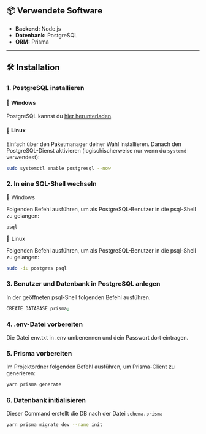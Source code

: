 ## 📦 Verwendete Software

- **Backend:** Node.js
- **Datenbank:** PostgreSQL
- **ORM:** Prisma

---

## 🛠️ Installation

### 1. PostgreSQL installieren

#### 🔹 Windows

PostgreSQL kannst du [hier herunterladen](https://www.enterprisedb.com/downloads/postgres-postgresql-downloads).

#### 🔹 Linux

Einfach über den Paketmanager deiner Wahl installieren. Danach den PostgreSQL-Dienst aktivieren (logischischerweise nur wenn du `systemd` verwendest):

```bash
sudo systemctl enable postgresql --now
```

### 2. In eine SQL-Shell wechseln

🔹 Windows

Folgenden Befehl ausführen, um als PostgreSQL-Benutzer in die psql-Shell zu gelangen:

```bash
psql
```

🔹 Linux

Folgenden Befehl ausführen, um als PostgreSQL-Benutzer in die psql-Shell zu gelangen:

```bash
sudo -iu postgres psql
```

### 3. Benutzer und Datenbank in PostgreSQL anlegen

In der geöffneten psql-Shell folgenden Befehl ausführen.

```bash
CREATE DATABASE prisma;
```

### 4. .env-Datei vorbereiten

Die Datei env.txt in .env umbenennen und dein Passwort dort eintragen.
### 5. Prisma vorbereiten

Im Projektordner folgenden Befehl ausführen, um Prisma-Client zu generieren:

``` bash
yarn prisma generate
```

### 6. Datenbank initialisieren

Dieser Command erstellt die DB nach der Datei `schema.prisma`

```bash
yarn prisma migrate dev --name init
```

